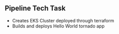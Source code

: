 Pipeline Tech Task
---
* Creates EKS Cluster deployed through terraform
* Builds and deploys Hello World tornado app